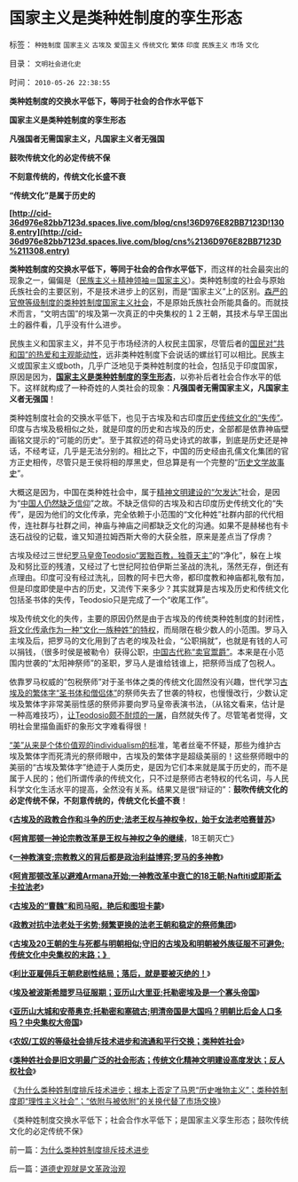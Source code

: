 # 国家主义是类种姓制度的孪生形态

标签： `种姓制度` `国家主义` `古埃及` `爱国主义` `传统文化` `繁体` `印度` `民族主义` `市场` `文化` 

目录： `文明社会进化史`

时间： `2010-05-26 22:38:55`

**类种姓制度的交换水平低下，等同于社会的合作水平低下**

**国家主义是类种姓制度的孪生形态**

**凡强国者无需国家主义，凡国家主义者无强国**

**鼓吹传统文化的必定传统不保**

**不刻意传统的，传统文化长盛不衰**

**“传统文化”是属于历史的**

**[http://cid-36d976e82bb7123d.spaces.live.com/blog/cns!36D976E82BB7123D!1308.entry](http://cid-36d976e82bb7123d.spaces.live.com/blog/cns%2136D976E82BB7123D%211308.entry)**

**类种姓制度的交换水平低下，等同于社会的合作水平低下**，而这样的社会最突出的现象之一，偏偏是（[民族主义＋精神领袖＝国家主义](../../../2010/4/7/后进民族无法威胁先进文明的生存.md)）。类种姓制度的社会与原始氏族社会的主要区别，不是技术进步上的区别，而是“国家主义”上的区别。[森严的官僚等级制度的类种姓制度国家主义社会](../../../2009/9/14/私有制和公有制之争.md)，不是原始氏族社会所能具备的。而就技术而言，“文明古国”的埃及第一次真正的中央集权的１２王朝，其技术与早王国出土的器件看，几乎没有什么进步。

民族主义和国家主义，并不见于市场经济的人权民主国家，尽管后者的[国民对“共和国”的热爱和主观能动性](../../../2009/9/8/促进民族团结.md)，远非类种姓制度下会说话的螺丝钉可以相比。民族主义或国家主义或both，几乎广泛地见于类种姓制度的社会，包括见于印度国家，原因是因为，**[国家主义是类种姓制度的孪生形态](../../../2009/12/27/国家主义举国体制的低效率和根源.md)**，以弥补后者社会合作水平的低下。这样就构成了一种奇姓的人类社会的现象：**凡强国者无需国家主义，凡国家主义者无强国**！

类种姓制度社会的交换水平低下，也见于古埃及和古印度[历史传统文化的“失传”](../../../2009/5/18/热爱中国文化的国人才会关注弥补汉语的缺陷.md)。印度与古埃及极相似之处，就是印度的历史和古埃及的历史，全部都是依靠神庙壁画铭文提示的“可能的历史”。至于其叙述的荷马史诗式的故事，到底是历史还是神话，不经考证，几乎是无法分别的。相比之下，中国的历史经由孔儒文化集团的官方正史相传，尽管只是王侯将相的厚黑史，但总算是有一个完整的“[历史文学故事史](../../../2008/10/25/明末历史在儒教道德口水仗中模糊.md)”。

大概这是因为，中国在类种姓社会中，属于[精神文明建设的“欠发达”](../../../2009/12/16/统一思想的必要性.md)社会，是因为“[中国人仍然缺乏信仰](../../../2009/4/11/大学无书：中国信仰缺失是一个伪命题.md)”之故。不缺乏信仰的古埃及和古印度历史传统文化的“失传”，是因为他们的文化传承，完全依赖于小范围的“文化种姓”社群内部的代代相传，连社群与社群之间，神庙与神庙之间都缺乏文化的沟通。如果不是赫梯也有卡迭石战役的记载，谁又知道拉姆西斯大帝的大获全胜，原来是差点当了俘虏？

古埃及经过三世纪[罗马皇帝Teodosio“罢黜百教，独尊天主”](../../../2010/2/12/个人主义对哲学的实证基础的变化.md)的“净化”，躲在上埃及和努比亚的残渣，又经过了七世纪阿拉伯伊斯兰圣战的洗礼，荡然无存，倒还有点理由。印度可没有经过洗礼，回教的阿卡巴大帝，都印度教和神庙都礼敬有加，但是印度即使是中古的历史，又流传下来多少？其实就算是古埃及历史和传统文化包括圣书体的失传，Teodosio只是完成了一个“收尾工作”。

埃及传统文化的失传，主要的原因仍然是由于古埃及的传统类种姓制度的封闭性，[将文化传承作为一种“文化一族种姓”的特权](../../../2009/11/11/中国社会4.5种正统卫道士.md)，而局限在极少数人的小范围。罗马入主埃及后，把罗马的文化用到了古老的埃及社会，“公职捐就”，也就是有钱的人可以捐钱，（很多时侯是被勒令）获得公职，[中国古代称“卖官鬻爵”](../../../2009/12/30/国有单位总是20-的人做了80-的工作.md)。本来是在小范围内世袭的“太阳神祭师”的圣职，罗马人是谁给钱谁上，把祭师当成了包税人。

依靠罗马权威的“包税祭师”对于圣书体之类的传统文化固然没有兴趣，世代学习[古埃及的繁体字“圣书体和僧侣体”](../../../2009/5/15/热爱传统文化还是仇视中国文化？.md)的祭师失去了世袭的特权，也慢慢改行，少数认定埃及繁体字非常美丽性感的祭师非要向罗马皇帝表演书法，（从铭文看来，估计是一种高难技巧），[让Teodosio颇不耐烦的一屠](../../../2010/4/8/古埃及的“国学”阿蒙教是古埃及历史的主线.md)，自然就失传了。尽管笔者觉得，文明社会里描鱼画虾的象形文字难看得很！

[“美”从来是个体价值观的individualism的标](../../../2010/3/7/Individualism（个体价值）不宜混同个人主义.md)准，笔者丝毫不怀疑，那些为维护古埃及繁体字而死清光的祭师眼中，古埃及的繁体字是超级美丽的！这些祭师眼中的美丽的“古埃及繁体字”绝迹于人类历史，是因为它们本来就是属于历史的，而不是属于人民的；他们所谓传承的传统文化，只不过是祭师古老特权的代名词，与人民科学文化生活水平的提高，全然没有关系。结果又是很“辩证的”：**鼓吹传统文化的必定传统不保，不刻意传统的，传统文化长盛不衰**！

《[**古埃及的政教合作和斗争的历史;法老王权与神权争权，始于女法老哈赛普苏**](../../../2010/5/21/古埃及的政教合作和斗争的历史.md)》

《[**阿肯那顿一神论宗教改革是王权与神权之争的继续**](../../../2010/5/21/阿肯那顿一神论宗教改革，18王朝灭亡.md)，18王朝灭亡》

《[**一神教演变;宗教教义的背后都是政治利益博弈;罗马的多神教**](../../../2010/5/21/一神教和多神教的政治利益.md)》

《[**阿肯那顿改革以避难Armana开始;一神教改革中衰亡的18王朝;Naftiti或即斯孟卡拉法老**](../../../2010/5/24/一神教改革致宗教分裂中衰亡的古埃及18王朝.md)》

《[**古埃及的“曹魏”和司马昭，艳后和图坦卡蒙**](../../../2010/5/24/古埃及的“曹魏”和司马昭，艳后和图坦卡蒙.md)》

《[**政教对抗中法老处于劣势;频繁更换的法老王朝和稳定的祭师集团**](../../../2010/5/25/古埃及的李自成，吴三桂和拉美西斯短命王朝.md)》

《[**古埃及20王朝的生与死都与明朝相似;守旧的古埃及和明朝被外族征服不可避免;传统文化中央集权的末路；》**](../../../2010/5/25/古埃及的大明朝不可避免的沦陷.md)

《[**利比亚雇佣兵王朝悲剧性结局；落后，就是要被灭绝的！**](../../../2010/5/25/古埃及八旗子弟最后的抵抗；落后就是要被灭绝的！.md)》

《[**埃及被波斯希腊罗马征服期；亚历山大里亚;托勒密埃及是一个寡头帝国**](../../../2010/5/25/西方国家第一个东方殖民地，亚历山大里亚.md)》

《[**亚历山大城和安蒂奥克;托勒密和塞硫古;明清帝国是大国吗？明朝比后金人口多吗？中央集权大帝国**](../../../2010/5/26/东方大帝国为什么很容易被少数外族征服？.md)》

《[**农奴/工奴的等级社会排斥技术进步和流通和平行交换；类种姓社会**](../../../2010/5/26/古埃及社会对技术排斥似中国印度.md)》

《[**类种姓社会是旧文明最广泛的社会形态；传统文化精神文明建设高度发达；反人权社会**](../../../2010/5/26/类种姓社会是非人权社会的最广泛的社会形态.md)》

《[为什么类种姓制度排斥技术进步；根本上否定了马恩“历史唯物主义”；类种姓制度即“理性主义社会”；“依附与被依附”的关换代替了市场交换](../../../2010/5/26/为什么类种姓制度排斥技术进步.md)》

《类种姓制度交换水平低下；社会合作水平低下；是国家主义孪生形态；鼓吹传统文化的必定传统不保》



前一篇：[为什么类种姓制度排斥技术进步](../../../2010/5/26/为什么类种姓制度排斥技术进步.md)

后一篇：[道德史观就是文革政治观](../../../2010/5/27/道德史观就是文革政治观.md)